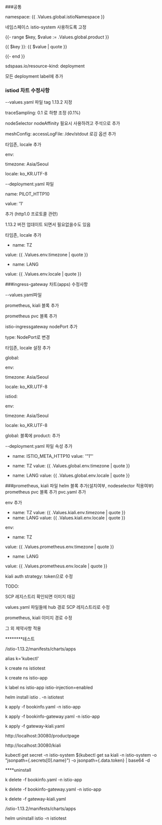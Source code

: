 ###공통

namespace: {{ .Values.global.istioNamespace }}

네임스페이스 istio-system 사용하도록 고정

{{- range $key, $value := .Values.global.product }}

{{ $key }}: {{ $value | quote }}

{{- end }}

sdspaas.io/resource-kind: deployment

모든 deployment label에 추가


### istiod 차트 수정사항
--values.yaml 파일
tag 1.13.2 지정

traceSampling: 0.1 로 하향 조정 (0.1%)

nodeSelector
nodeAffinity
필요시 사용하려고 주석으로 추가

meshConfig:
  accessLogFile: /dev/stdout
로깅 옵션 추가

타임존, locale 추가

env:

  timezone: Asia/Seoul
  
  locale: ko_KR.UTF-8
  

--deployment.yaml 파일

name: PILOT_HTTP10

value: '1'

추가 (http1.0 프로토콜 관련)

1.13.2 버전 업데이트 되면서 필요없을수도 있음


타임존, locale 추가

- name: TZ

value: {{ .Values.env.timezone | quote }}

- name: LANG

value: {{ .Values.env.locale | quote }}





###ingress-gateway 차트(apps) 수정사항

--values.yaml파일

prometheus, kiali 블록 추가

prometheus pvc 블록 추가



istio-ingressgateway nodePort 추가



type: NodePort로 변경



타임존, locale 설정 추가

global:

env:

timezone: Asia/Seoul

locale: ko_KR.UTF-8



istiod:

env:

timezone: Asia/Seoul

locale: ko_KR.UTF-8



global: 블록에
  product:
추가

--deployment.yaml 파일 속성 추가
- name: ISTIO_META_HTTP10
value: '"1"'

- name: TZ
value: {{ .Values.global.env.timezone | quote }}
- name: LANG
value: {{ .Values.global.env.locale | quote }}


###prometheus, kiali 파일
helm 블록 추가(설치여부, nodeselector 적용여부)
prometheus pvc 블록 추가
pvc.yaml 추가

env 추가
- name: TZ
          value: {{ .Values.kiali.env.timezone | quote }}
- name: LANG
          value: {{ .Values.kiali.env.locale | quote }}

env:

- name: TZ

value: {{ .Values.prometheus.env.timezone | quote }}

- name: LANG

value: {{ .Values.prometheus.env.locale | quote }}



kiali auth strategy: token으로 수정



TODO:

SCP 레지스트리 확인되면 이미지 태깅

values.yaml 파일들에 hub 경로 SCP 레지스트리로 수정

prometheus, kiali 이미지 경로 수정

그 외 제약사항 적용



********테스트

/istio-1.13.2/manifests/charts/apps



alias k='kubectl'

k create ns istiotest

k create ns istio-app

k label ns istio-app istio-injection=enabled



helm install istio . -n istiotest



k apply -f bookinfo.yaml -n istio-app

k apply -f bookinfo-gateway.yaml -n istio-app

k apply -f gateway-kiali.yaml



http://localhost:30080/productpage



http://localhost:30080/kiali

kubectl get secret -n istio-system $(kubectl get sa kiali -n istio-system -o "jsonpath={.secrets[0].name}") -o jsonpath={.data.token} | base64 -d



****uninstall

k delete -f bookinfo.yaml -n istio-app

k delete -f bookinfo-gateway.yaml -n istio-app

k delete -f gateway-kiali.yaml



/istio-1.13.2/manifests/charts/apps

helm uninstall istio -n istiotest



